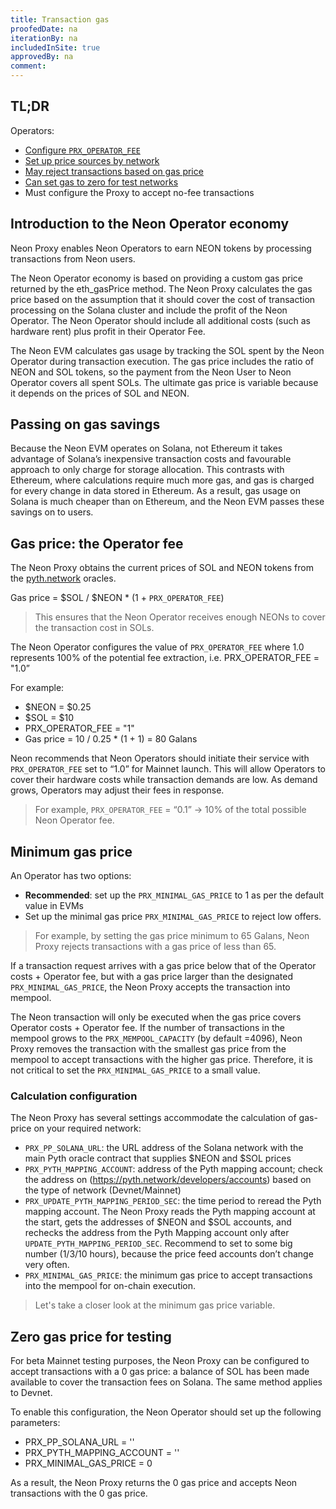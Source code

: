 ```yaml
---
title: Transaction gas
proofedDate: na
iterationBy: na
includedInSite: true
approvedBy: na
comment: 
---
```


## TL;DR

Operators: 

- [Configure `PRX_OPERATOR_FEE`](#gas-price-the-operator-fee)
- [Set up price sources by network](#calculation-configuration)
- [May reject transactions based on gas price](#minimum-gas-price)
- [Can set gas to zero for test networks](#zero-gas-price-for-testing)
- Must configure the Proxy to accept no-fee transactions

<!-- Is this last item valid? Operators need to accept request to provide gasless (0 gas fee transaction). Is this handled by the Proxy without any configuration? -->

## Introduction to the Neon Operator economy

Neon Proxy enables Neon Operators to earn NEON tokens by processing transactions from Neon users.

The Neon Operator economy is based on providing a custom gas price returned by the eth_gasPrice method. The Neon Proxy calculates the gas price based on the assumption that it should cover the cost of transaction processing on the Solana cluster and include the profit of the Neon Operator. The Neon Operator should include all additional costs (such as hardware rent) plus profit in their Operator Fee. 

The Neon EVM calculates gas usage by tracking the SOL spent by the Neon Operator during transaction execution. The gas price includes the ratio of NEON and SOL tokens, so the payment from the Neon User to Neon Operator covers all spent SOLs. The ultimate gas price is variable because it depends on the prices of SOL and NEON. 

## Passing on gas savings

Because the Neon EVM operates on Solana, not Ethereum it takes advantage of Solana’s inexpensive transaction costs and favourable approach to only charge for storage allocation. This contrasts with Ethereum, where calculations require much more gas, and gas is charged for every change in data stored in Ethereum. As a result, gas usage on Solana is much cheaper than on Ethereum, and the Neon EVM passes these savings on to users.


## Gas price: the Operator fee

The Neon Proxy obtains the current prices of SOL and NEON tokens from the [pyth.network](http://pyth.network) oracles.

Gas price = $SOL / $NEON * (1 + `PRX_OPERATOR_FEE`)

> This ensures that the Neon Operator receives enough NEONs to cover the transaction cost in SOLs.

The Neon Operator configures the value of `PRX_OPERATOR_FEE` where 1.0 represents 100% of the potential fee extraction, i.e. PRX_OPERATOR_FEE = "1.0”  

For example:

- $NEON = $0.25
- $SOL = $10
- PRX_OPERATOR_FEE = "1"
- Gas price = 10 / 0.25 * (1 + 1) = 80 Galans

Neon recommends that Neon Operators should initiate their service with `PRX_OPERATOR_FEE` set to “1.0” for Mainnet launch. This will allow Operators to cover their hardware costs while transaction demands are low. As demand grows, Operators may adjust their fees in response.

> For example, `PRX_OPERATOR_FEE` = “0.1” → 10% of the total possible Neon Operator fee.

## Minimum gas price

An Operator has two options:

- **Recommended**: set up the `PRX_MINIMAL_GAS_PRICE` to 1 as per the default value in EVMs
- Set up the minimal gas price `PRX_MINIMAL_GAS_PRICE` to reject low offers. 

> For example, by setting the gas price minimum to 65 Galans, Neon Proxy rejects transactions with a gas price of less than 65.

If a transaction request arrives with a gas price below that of the Operator costs + Operator fee, but with a gas price larger than the designated `PRX_MINIMAL_GAS_PRICE`, the Neon Proxy accepts the transaction into mempool. 

The Neon transaction will only be executed when the gas price covers Operator costs + Operator fee. If the number of transactions in the mempool grows to the `PRX_MEMPOOL_CAPACITY` (by default =4096), Neon Proxy removes the transaction with the smallest gas price from the mempool to accept transactions with the higher gas price. Therefore, it is not critical to set the `PRX_MINIMAL_GAS_PRICE` to a small value. 


### Calculation configuration

The Neon Proxy has several settings accommodate the calculation of gas-price on your required network:

- `PRX_PP_SOLANA_URL`: the URL address of the Solana network with the main Pyth oracle contract that supplies $NEON and $SOL prices
- `PRX_PYTH_MAPPING_ACCOUNT`: address of the Pyth mapping account; check the address on (https://pyth.network/developers/accounts) based on the type of network (Devnet/Mainnet)
- `PRX_UPDATE_PYTH_MAPPING_PERIOD_SEC`: the time period to reread the Pyth mapping account. The Neon Proxy reads the Pyth mapping account at the start, gets the addresses of $NEON and $SOL accounts, and rechecks the address from the Pyth Mapping account only after `UPDATE_PYTH_MAPPING_PERIOD_SEC`. Recommend to set to some big number (1/3/10 hours), because the price feed accounts don’t change very often.
- `PRX_MINIMAL_GAS_PRICE`: the minimum gas price to accept transactions into the mempool for on-chain execution. 
> Let's take a closer look at the minimum gas price variable.

## Zero gas price for testing

For beta Mainnet testing purposes, the Neon Proxy can be configured to accept transactions with a 0 gas price: a balance of SOL has been made available to cover the transaction fees on Solana. The same method applies to Devnet.

To enable this configuration, the Neon Operator should set up the following parameters:

- PRX_PP_SOLANA_URL = ''
- PRX_PYTH_MAPPING_ACCOUNT = ''
- PRX_MINIMAL_GAS_PRICE = 0

As a result, the Neon Proxy returns the 0 gas price and accepts Neon transactions with the 0 gas price.
